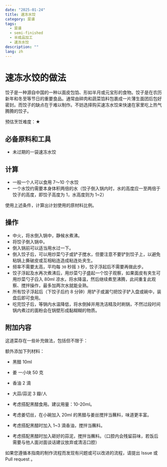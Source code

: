 ```yaml
---
date: "2025-01-24"
title: 速冻水饺
category: 菜谱
tags:
  - 菜谱
  - semi-finished
  - 半成品加工
  - 速冻水饺
description: ""
lang: zh
---
```


# 速冻水饺的做法

饺子是一种源自中国的一种以面皮包馅、形如半月或元宝形的食物。饺子是在农历新年和冬至等节日的重要食品。通常由碎肉和蔬菜馅料包裹成一片薄生面团后包好密封。而饺子的缺点在于难以制作。不妨选择购买速冻水饺来快速在家里吃上热气腾腾的饺子。

预估烹饪难度：★

## 必备原料和工具

* 未过期的一袋速冻水饺

## 计算

* 一般一个人可以食用 7～10 个水饺
* 一个水饺约需要本身体积两倍的水（饺子倒入锅内时，水的高度应一至两倍于饺子的高度，即饺子高度为 1，水高度则为 1~2）

使用上述条件，计算出计划使用的原材料比例。

## 操作

* 中火，将水倒入锅中，静候水煮沸。
* 将饺子倒入锅中。
* 倒入锅前可以适当用水过一下。
* 倒入饺子后，可以用炒菜勺子或铲子搅水，但要注意不要铲到饺子上，以避免粘锅上撕破皮或互相粘连造成粘连处夹生。
* 频率不需要太高，平均每 `30` 秒摇 `3` 秒，饺子浮起后不需要再做此步。
* 饺子浮起及水再次煮沸后，用炒菜勺子盛起一个饺子观察，如果面皮有夹生可用炒菜勺子舀入 80ml 凉水，将水降温，然后继续煮至沸腾，此间重复此观察、搅拌操作，最多加两次水就能全熟。
* 所有饺子浮起后（下饺子后约 8 分钟）用铲子或漏勺把饺子铲入盘或碗中，装盘后即可食用。
* 吃完饺子后，等锅内水温降低，将水倒掉并用洗洁精及时刷锅，不然过段时间锅内煮过的面粉会在锅壁形成黏糊糊的物质。

## 附加内容

这道菜存在一些补充做法，包括但不限于：

额外添加下列材料：

* 黑醋 10ml
* 姜 一小块 50 克
* 香油 2 滴
* 大蒜/蒜泥 3 瓣/人

* 考虑搭配黑醋食用。建议用量：10-20ml。
* 考虑姜切丝，在小碗加入 20ml 的黑醋与姜丝搅拌当蘸料，味道更丰富。
* 考虑搭配黑醋时加入 1~3 滴香油，搅拌当蘸料。
* 考虑搭配黑醋时加入砸好的蒜泥，搅拌当蘸料。（口腔内会残留蒜味，若饭后需要与他人面对面谈话建议放弃或清洁口腔）

如果您遵循本指南的制作流程而发现有问题或可以改进的流程，请提出 Issue 或 Pull request 。
